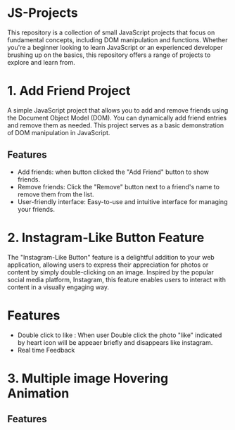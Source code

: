 # JS-Projects
This repository is a collection of small JavaScript projects that focus on fundamental concepts, including DOM manipulation and functions. Whether you're a beginner looking to learn JavaScript or an experienced developer brushing up on the basics, this repository offers a range of projects to explore and learn from.

# 1. Add Friend Project

A simple JavaScript project that allows you to add and remove friends using the Document Object Model (DOM). You can dynamically add friend entries and remove them as needed. This project serves as a basic demonstration of DOM manipulation in JavaScript.

## Features

- Add friends: when button clicked the "Add Friend" button to show friends.
- Remove friends: Click the "Remove" button next to a friend's name to remove them from the list.
- User-friendly interface: Easy-to-use and intuitive interface for managing your friends.

# 2. Instagram-Like Button Feature

The "Instagram-Like Button" feature is a delightful addition to your web application, allowing users to express their appreciation for photos or content by simply double-clicking on an image. Inspired by the popular social media platform, Instagram, this feature enables users to interact with content in a visually engaging way.

# Features
- Double click to like : When user Double click the photo "like" indicated by heart icon will be appeaer briefly and disappears like instagram.
- Real time Feedback

# 3. Multiple image Hovering Animation  

## Features

